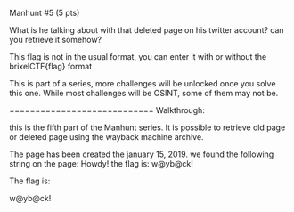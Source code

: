  Manhunt #5 (5 pts)

What is he talking about with that deleted page on his twitter account? can you retrieve it somehow?

This flag is not in the usual format, you can enter it with or without the brixelCTF{flag} format

This is part of a series, more challenges will be unlocked once you solve this one. While most challenges will be OSINT, some of them may not be.

============================
Walkthrough:

this is the fifth part of the Manhunt series. It is possible to retrieve old page or deleted page using the wayback machine archive.

The page has been created the january 15, 2019. we found the following string on the page:
Howdy! the flag is: w@yb@ck!

The flag is:

w@yb@ck!